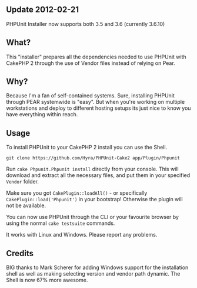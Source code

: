 ## Update 2012-02-21
PHPUnit Installer now supports both 3.5 and 3.6 (currently 3.6.10)

## What?

This "installer" prepares all the dependencies needed to use PHPUnit with CakePHP 2 through the use of Vendor files instead of relying on Pear.

## Why?

Because I'm a fan of self-contained systems. Sure, installing PHPUnit through PEAR systemwide is "easy". But when you're working on multiple workstations and deploy to different hosting setups its just nice to know you have everything within reach.

## Usage

To install PHPUnit to your CakePHP 2 install you can use the Shell.

`git clone https://github.com/Hyra/PHPUnit-Cake2 app/Plugin/Phpunit`

Run `cake Phpunit.Phpunit install` directly from your console.
This will download and extract all the necessary files, and put them in your specified `Vendor` folder.

Make sure you got `CakePlugin::loadAll()` - or specifically `CakePlugin::load('Phpunit')` in your bootstrap!
Otherwise the plugin will not be available.

You can now use PHPUnit through the CLI or your favourite browser by using the normal `cake testsuite` commands.

It works with Linux and Windows. Please report any problems.

## Credits

BIG thanks to Mark Scherer for adding Windows support for the installation shell as well as making selecting version and vendor path dynamic.
The Shell is now 67% more awesome.
